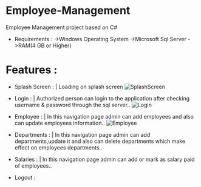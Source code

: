 # Employee-Management
  Employee Management project based on C#

* Requirements :
  ->Windows Operating System
  ->Microsoft Sql Server
  ->RAM(4 GB or Higher)

# Features :
* Splash Screen :
| Loading on splash screen
![SplashScreen](https://user-images.githubusercontent.com/118722790/225523800-108a88bd-597f-4b0a-b22b-160a4513c1bf.png)

* Login :
| Authorized person can login to the application after checking username & password through the sql server..
![Login](https://user-images.githubusercontent.com/118722790/225524000-3e2d1c72-2507-4ecc-9fa2-ca18526643f9.png)

* Employee :
| In this navigation page admin can add employees and also can update employees information..
![Employee](https://user-images.githubusercontent.com/118722790/225524180-3181f2f0-d5a3-4f67-835c-3596637e565a.png)

* Departments :
| In this navigation page admin can add departments,update it and also can delete departments which make effect on employees departments..
* Salaries :
| In this navigation page admin can add or mark as salary paid of employees..
* Logout :
